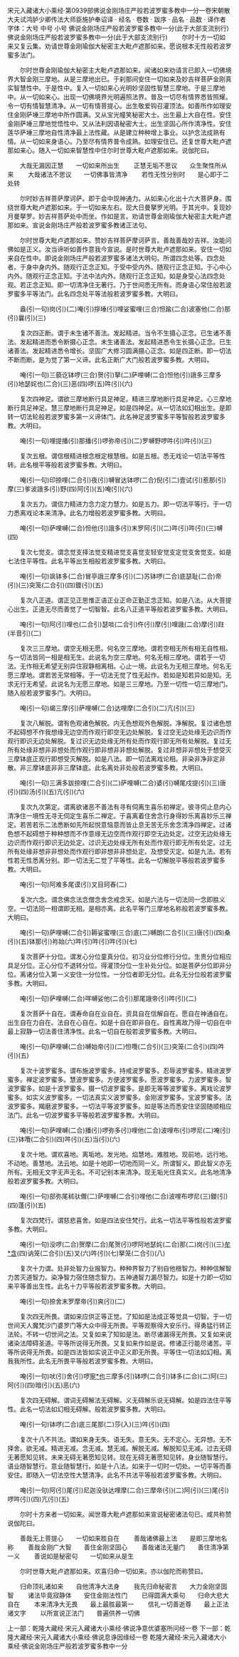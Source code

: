 宋元入藏诸大小乘经·第0939部佛说金刚场庄严般若波罗蜜多教中一分一卷宋朝散大夫试鸿胪少卿传法大师臣施护奉诏译
· 经名 · 卷数 · 跋序
· 品名 · 品数 · 译作者字体：大号 中号 小号
佛说金刚场庄严般若波罗蜜多教中一分(此于大部支流别行)
佛说金刚场庄严般若波罗蜜多教中一分(此于大部支流别行)
　　尔时十方一切如来又复云集。劝请世尊金刚瑜伽大秘密主大毗卢遮那如来。愿说根本无性般若波罗蜜多法门。

　　尔时世尊金刚瑜伽大秘密主大毗卢遮那如来。闻诸如来劝请言已即入一切佛境界大智金刚三摩地。从是三摩地出已。于刹那间安住一切如来及妙吉祥菩萨金刚真实智慧性中。于是性中。复入一切如来心光明妙坚固性智慧三摩地。于是三摩地中。从一切如来心。出现一切佛境界光明遍照法界。普及一切尽有情界悉皆照耀。令一切有情智慧清净。从一切有情菩提心。出生敬爱钩召灌顶法。如善所作如理安住金刚萨埵三摩地中所作圆满。又从宝光幢笑秘密大士。出生最上大自在性。安住金刚萨埵三摩地觉悟性中。又从法利因语秘密大士。出生坚固心所作清净性。安住莲华萨埵三摩地自性清净最上法性藏。从是建立种种增上事业。以护念法成熟有情。从一切如来身语心。乃至尽有情界普令成熟。如理安住已。还复世尊大毗卢遮那如来心。随入一切如来智慧性中住尔时世尊大毗卢遮那如来。说伽陀曰。

　　大哉无漏因正慧　　一切如来所出生
　　正慧无垢不思议　　众生聚性所从来
　　大哉诸法不思议　　一切佛事皆清净
　　若性无性分别时　　是心即于二处转

　　尔时妙吉祥菩萨摩诃萨。即于会中现神通力。从如来心化出十六大菩萨身。围绕世尊大毗卢遮那如来。于一切如来左右。现大日曼拏罗光明。于其光中。复现妙月曼拏罗。妙吉祥菩萨处中而坐。作如是言。劝请世尊金刚瑜伽大秘密主大毗卢遮那如来。宣说金刚场庄严般若波罗蜜多教诸正法句。

　　尔时世尊大毗卢遮那如来。赞妙吉祥菩萨摩诃萨言。善哉善哉妙吉祥。汝能问佛如是正义。汝当谛听如善作意我今宣说。是时世尊大毗卢遮那如来。安住一切如来自在性中。即说金刚场庄严般若波罗蜜多诸法大明句。所谓四念处等。四念处者。于身中身内外。随观行正念正知。于受中受内外。随观行正念正知。于心中心内外。随观行正念正知。于法中法内外。随观行正念正知。如是身受心法四念处观。若正念正知。即一切清净住无著行。乃于世间悉无所有。而身语心常住般若波罗蜜多平等法门。此名四念处平等法般若波罗蜜多教。大明曰。

　　盎(引一句)岗(引)(二)唵(引)拶埵(引)哩娑蜜哩(三合)怛踰(二合)波塞他(二合)那(引)曩(引)(三)

　　复次四正断。谓于未生诸不善法。发起精进。当令不生摄心正念。已生诸不善法。发起精进而悉令断摄心正念。未生诸善法。发起精进悉令生长摄心正念。已生诸善法。发起精进悉令增长。坚固广大修习圆满摄心正念。如是四正断。即一切法不断而断。是为觉了第一义谛。此名正断广大门般若波罗蜜多教。大明曰。

　　唵(引一句)三藐讫钵啰(三合)贺(引)拏(二)萨哩嚩(二合)怛他(引)誐多三摩多(引)地瑟姹也(二合)(三)恶(四)啰(五)吽(引)(六)

　　复次四神足。谓欲三摩地断行具足神足。精进三摩地断行具足神足。心三摩地断行具足神足。慧三摩地断行具足神足。如是四神足。从一切法如幻相出生。是即转一切法轮般若波罗蜜多第一义谛体门。此名神足波罗蜜多平等智般若波罗蜜多教。大明曰。

　　唵(引一句)哩提播(引)那播(引)啰弥帝(引)(二)罗嚩野啰吽(引)吽(引)(三)

　　复次五根。谓信根精进根念根定根慧根。如是五根。悉无戏论一切法平等性转。此名根平等般若波罗蜜多教。大明曰。

　　唵(引一句)印捺哩(二合引)夜(引)嚩冒达钵啰(二合)倪(引二)壹试(引)惹那(引)摩(三)爹波誐多(引)野(四)阿(引)(五)唵(引)(六)

　　复次五力。谓信力精进力念力定力慧力。如是五力。即一切法平等行。于一切力悉离戏论本来清净。此名力增般若波罗蜜多教。大明曰。

　　唵(引一句)萨哩嚩(二合)怛他(引)誐多(引)末罗阿(引)(二)吽(引)吽(引)(三)嚩(四)

　　复次七觉支。谓念觉支择法觉支精进觉支喜觉支轻安觉支定觉支舍觉支。如是七法住平等性。此名平等出生相般若波罗蜜多教。大明曰。

　　唵(引一句)飒钵多(二合)冒亭誐三摩多(引)(二)苏钵啰(二合)底瑟耻(二合)帝(引)(三)突笼(二合引)(四)鑁(引)(五)

　　复次八正道。谓正见正思惟正语正业正命正勤正念正知。如是八法。从大菩提心出生。正道无尽而善觉了一切智智。此名八正道平等般若波罗蜜多教。大明曰。

　　唵(引一句)阿(引)哩也(二合引)瑟啖(二合引)仵(引)摩(引)哩誐(二合)摩(引)跓(半音引)(二)

　　复次三三摩地。谓空无相无愿。何名空三摩地。谓若空相无所有相无自性相。与一切法皆同一相是相无生。此说名为空三摩地。何名无相三摩地。谓若于一切法。无作相无希望无别异住寂静相离相。心止一境。此说名为无相三摩地。何名无愿三摩地。谓若苦无常相等。于一切法无觉了性无起作。若如是知若异如是知。无求无行无希望。此说名为无愿三摩地。如是三三摩地。乃至一切性一切三摩地门。随入般若波罗蜜多门。大明曰。

　　唵(引一句)朅三摩(引)萨哩嚩(二合)达哩摩(二合引)(二)亢(引)(三)

　　复次八解脱。谓有色观诸色解脱。内无色想观外色解脱。净解脱。复过诸色想不起碍想不作我想缘无边空而作观行即空无边处解脱。复过空无边处缘无边识而作观行即识无边处解脱。复过识无边处缘无所有处而作观行即无所有处解脱。复过无所有处缘非想非非想处而作观行即非想非非想处解脱。复过非想非非想处于想受灭三摩钵底正观行即想受灭解脱。如是八法。即一切法离戏论相。非染非净非定非散。非三摩钵底非非三摩钵底。此名离处非处般若波罗蜜多教。大明曰。

　　唵(引一句)三满多跋捺哩(二合引)(二)萨哩嚩(二合)婆(引)嚩尾戍提(引)(三)唐(引)(四)汤(引)(五)亢(引)(六)

　　复次九次第定。谓离欲诸恶不善法有寻有伺离生喜乐初禅定。彼寻伺止息内心清净住一境性无寻无伺定生喜乐二禅定。于喜离着住舍念行身得妙乐离喜妙乐三禅定。若苦若乐二法悉断如先所起悦意恼意而皆止息无苦无乐舍念清净四禅定。过诸色想不起碍想于种种想而不作意缘无边空而作观行即空无边处定。过空无边处缘无边识而作观行即识无边处定。过识无边处缘无所有处而作观行即无所有处定。过无所有处缘非想非非想处而作观行即非想非非想处定。及想受灭定。如是九法。若有性若无性悉离分别。即一切法无二觉了平等性。此名一切解脱平等般若波罗蜜多教。大明曰。

　　唵(引一句)阿难多尾谟(引)叉目珂舂(二)

　　复次六念。谓念佛念法念僧念舍念戒念天。如是六法与一切法同一念即胜义空。一切法同一相谓即无相。是相亦离。此名平等门三摩地名称般若波罗蜜多教。大明曰。

　　唵(引一句)萨哩嚩(二合引)耨娑蜜哩(三合)底(二)嚩朗(二合引)(三)唐(引)(四)桑(引)(五)钵那(引)祢始(六)吽(引)吽(引)吽(引)(七)

　　复次菩萨十分位。谓发心分位童真分位。初习业分位修行分位。生贵分位相应具足分位。正心分位不退转分位。得灌顶分位一生补处分位。如是菩萨分位即非分位。离诸分位入第一义安住一分位性。一分位者即无分位。此名无分位般若波罗蜜多教。大明曰。

　　唵(引一句)萨哩嚩(二合)咩嚩娑他(二合引)那尾誐帝(引)吽(引)(二)

　　复次菩萨十自在。谓寿命自在业自在。资具自在信解自在。愿自在神通自在。出生自在力自在。法自在心自在。如是十自在即非自在。自性离故乃得一切自在中最上寂静一切法善住清净性。此名一切自在般若波罗蜜多教。大明曰。

　　唵(引一句)萨哩嚩(二合)嚩始帝(引)(二)怛囕(二合引)(三)突笼(二合引)(四)吽(引)(五)

　　复次十波罗蜜多。谓布施波罗蜜多。持戒波罗蜜多。忍辱波罗蜜多。精进波罗蜜多。禅定波罗蜜多。慧波罗蜜多。方便波罗蜜多。愿波罗蜜多。力波罗蜜多。智波罗蜜多。如是十波罗蜜多。摄一切波罗蜜多。是即无等等波罗蜜多。离戏论波罗蜜多。如实义波罗蜜多。一切法真实义波罗蜜多。金刚波罗蜜多。宝波罗蜜多。法波罗蜜多。羯磨波罗蜜多。一切法平等波罗蜜多。如是等法而悉安住坚固随顺相应法门。此名一切波罗蜜多平等般若波罗蜜多教。大明曰。

　　唵(引一句)萨哩嚩(二合)播(引)啰弥多(引)哩他(二合)波哩布(引)啰尼(二)唵(引)(三)钵囕(二合引)(四)吽(引)(五)当(引)(六)

　　复次十地。谓欢喜地。离垢地。发光地。焰慧地。难胜地。现前地。远行地。不动地。善慧地。法云地。如是十地即一切地而同一义。所谓智义。即此智义亦无所有。无相无文字无声无名。不可记别本来清净。现无垢光住真实义。此名地清净般若波罗蜜多教。大明曰。

　　唵(引一句)部弥尾秫驮儞(二)萨哩嚩(二合引)哩他(二合)波哩布啰尼(三)鑁(引)(四)蓬(引)(五)

　　复次四梵行。谓慈悲喜舍。如是四法安住梵行。此名一切法平等性般若波罗蜜多教。大明曰。

　　唵(引一句)没啰(二合)贺摩(二合)尾贺(引)啰阿地瑟姹(二合)那(二)岗(引)(三)[牟*含](引)(四)讷笼(二合引)(五)叉(六)吽(引)(七)拏笼(二合引)(八)

　　复次十力谓。处非处智力业报智力。种种界智力了别自他根智力。种种信解智力苦灭道智力。染净智力宿住随念智力。五神通智力漏尽智力。如是十力即一切如来平等善出生性。此名十力平等般若波罗蜜多教。大明曰。

　　唵(引一句)捺舍末罗摩帝(引)爽(引)(二)

　　复次四无所畏。谓如来应供正等正觉。了知如是法成正等觉具一切智。于一切世间天人魔梵沙门婆罗门等大众中得无所畏。平等观察得大安乐行。得勇猛行转正法轮。不转一切世间之法。又复如来了知如是法。断尽诸漏得无所畏。又复如来说诸染法障碍圣道。平等所说得无所畏。又复如来作如是说。修诸正行能尽诸苦。平等所说得无所畏。如是四法皆如实说正中正义即无所畏。平等住一切法如幻相。离我我所性。此名无所畏平等般若波罗蜜多教。大明曰。

　　唵(引一句)吠(引)舍(引)啰[寧*也](切身)三摩多(引)钵啰(二合引)钵多(二合)(二)阿(三)阿(引)(四)暗(引)(五)恶(六)

　　复次四无碍解。谓词无碍解法无碍解。义无碍解乐说无碍解。如是四法住平等性。此名一切法如幻相无碍解。般若波罗蜜多教。大明曰。

　　唵(引一句)钵啰(二合)底三尾那(二)莎(入)(三)吽(引)(四)

　　复次十八不共法。谓如来身无失。语无失。意无失。无不定心。无异想。无不择舍。欲无减。精进无减。念无减。慧无减。解脱无减。解脱知见无减。过去无碍无著愿知见转。未来无碍无著愿知见转。现在无碍无著愿知见转。身业随智慧行。语业随智慧行。意业随智慧行。如是十八法。如来于一切时一切处。一切平等而善安住。即随入一切法空性大慧清净。此名不共法平等般若波罗蜜多教。大明曰。

　　唵(引一句)阿(引)尾(引)尼迦没驮达哩摩(二合)三摩帝(引)(二)阿(引)(三)尾(引)啰吽(引)(四)亢(引)(五)

　　尔时十方来者一切如来。闻世尊大毗卢遮那如来宣说秘密诸法句已。咸共称赞说伽陀曰。

　　善哉无上菩提心　　一切如来胜自在
　　善哉诸佛最上法　　是即三摩地名称
　　善哉金刚广大智　　善住金刚坚固心
　　善哉诸法无量门　　善住清净第一义
　　善说如是秘密句　　一切如来从是生

　　尔时世尊大毗卢遮那如来。欢喜归命一切如来。亦以伽陀而称赞曰。

　　归命顶礼诸如来　　自他清净大法身
　　我先归命秘密言　　大力金刚坚固智
　　诸法毕竟寂静体　　安住金刚法性门
　　已得圆满大乘句　　归命大悲大自在
　　本来清净大无畏　　最上最胜最第一
　　信礼一切善逝尊　　最上正法诸文字
　　以所宣说正法门　　普遍供养一切佛

上一部：乾隆大藏经·宋元入藏诸大小乘经·佛说净意优婆塞所问经一卷
下一部：乾隆大藏经·宋元入藏诸大小乘经·佛说息诤因缘经一卷
乾隆大藏经·宋元入藏诸大小乘经·佛说金刚场庄严般若波罗蜜多教中一分
